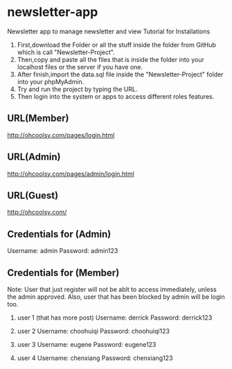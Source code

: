 # newsletter-app
Newsletter app to manage newsletter and view
Tutorial for Installations
1. First,download the Folder or all the stuff inside the folder from GitHub which is call "Newsletter-Project".
2. Then,copy and paste all the files that is inside the folder into your localhost files or the server if you have one.
3. After finish,import the data.sql file inside the "Newsletter-Project" folder into your phpMyAdmin.
4. Try and run the project by typing the URL.
5. Then login into the system or apps to access different roles features.

URL(Member)
-------------------------------------------
http://ohcoolsy.com/pages/login.html

URL(Admin)
-------------------------------------------
http://ohcoolsy.com/pages/admin/login.html

URL(Guest)
-------------------------------------------
http://ohcoolsy.com/

Credentials for (Admin)
-------------------------------------------
Username: admin
Password: admin123

Credentials for (Member)
-------------------------------------------
Note: User that just register will not be ablt to access immediately, unless the admin approved. Also, user that has been blocked by admin will be login too.

1. user 1 (that has more post)
Username: derrick
Password: derrick123

2. user 2
Username: choohuiqi
Password: choohuiqi123

3. user 3
Username: eugene
Password: eugene123

4. user 4
Username: chenxiang
Password: chenxiang123
